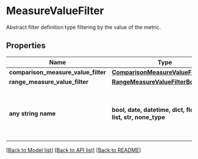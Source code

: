 # MeasureValueFilter

Abstract filter definition type filtering by the value of the metric.

## Properties
Name | Type | Description | Notes
------------ | ------------- | ------------- | -------------
**comparison_measure_value_filter** | [**ComparisonMeasureValueFilterBody**](ComparisonMeasureValueFilterBody.md) |  | [optional] 
**range_measure_value_filter** | [**RangeMeasureValueFilterBody**](RangeMeasureValueFilterBody.md) |  | [optional] 
**any string name** | **bool, date, datetime, dict, float, int, list, str, none_type** | any string name can be used but the value must be the correct type | [optional]

[[Back to Model list]](../README.md#documentation-for-models) [[Back to API list]](../README.md#documentation-for-api-endpoints) [[Back to README]](../README.md)


